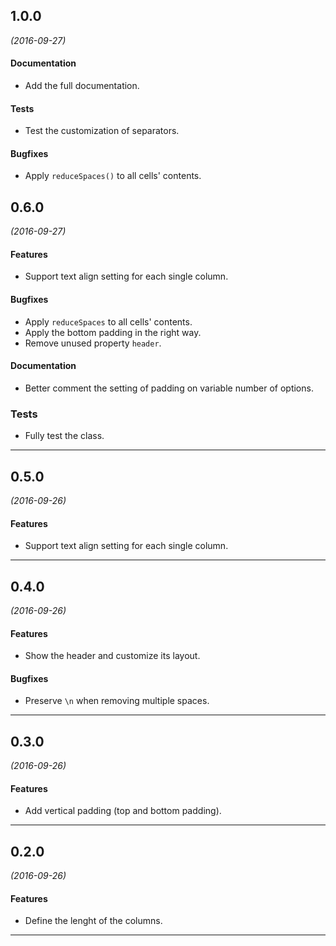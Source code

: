 ## 1.0.0
*(2016-09-27)*

#### Documentation
* Add the full documentation.

#### Tests
* Test the customization of separators.

#### Bugfixes
* Apply `reduceSpaces()` to all cells' contents.

## 0.6.0
*(2016-09-27)*

#### Features
* Support text align setting for each single column.

#### Bugfixes
* Apply `reduceSpaces` to all cells' contents.
* Apply the bottom padding in the right way.
* Remove unused property `header`.

#### Documentation
* Better comment the setting of padding on variable number of options.

### Tests
* Fully test the class.

---

## 0.5.0
*(2016-09-26)*

#### Features
* Support text align setting for each single column.

---

## 0.4.0
*(2016-09-26)*

#### Features
* Show the header and customize its layout.

#### Bugfixes
* Preserve `\n` when removing multiple spaces.

---

## 0.3.0
*(2016-09-26)*

#### Features
* Add vertical padding (top and bottom padding).

---

## 0.2.0
*(2016-09-26)*

#### Features
* Define the lenght of the columns.

---
